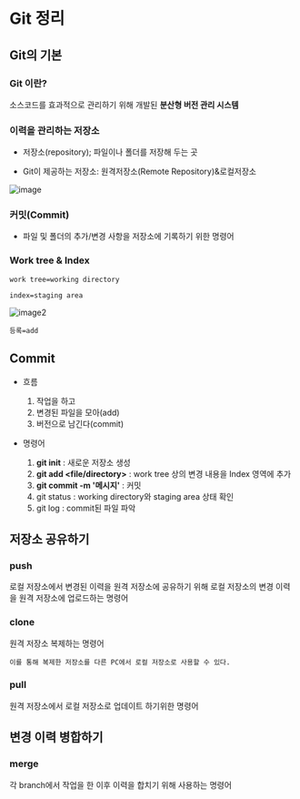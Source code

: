 # Git 정리

## Git의 기본

### Git 이란?

소스코드를 효과적으로 관리하기 위해 개발된 **분산형 버전 관리 시스템**

### 이력을 관리하는 저장소

- 저장소(repository); 파일이나 폴더를 저장해 두는 곳

- Git이 제공하는 저장소: 원격저장소(Remote Repository)&로컬저장소

![image](https://backlog.com/git-tutorial/kr/img/post/intro/capture_intro1_2_2.png)

### 커밋(Commit)

- 파일 및 폴더의 추가/변경 사항을 저장소에 기록하기 위한 명령어

### Work tree & Index

```
work tree=working directory

index=staging area
```

![image2](https://backlog.com/git-tutorial/kr/img/post/intro/capture_intro1_4_1.png)
```
등록=add
```

## Commit

- 흐름
    
    1. 작업을 하고
    2. 변경된 파일을 모아(add)
    3. 버전으로 남긴다(commit)

- 명령어
    1. **git init** : 새로운 저장소 생성
    2. **git add <file/directory>** : work tree 상의 변경 내용을 Index 영역에 추가
    3. **git commit -m '메시지'** :  커밋
    4. git status : working directory와 staging area 상태 확인
    5. git log : commit된 파일 파악

## 저장소 공유하기

### push

로컬 저장소에서 변경된 이력을 원격 저장소에 공유하기 위해 로컬 저장소의 변경 이력을 원격 저장소에 업로드하는 명령어

### clone

원격 저장소 복제하는 명령어

```
이를 통해 복제한 저장소를 다른 PC에서 로컬 저장소로 사용할 수 있다.
```

### pull

원격 저장소에서 로컬 저장소로 업데이트 하기위한 명령어

## 변경 이력 병합하기

### merge

각 branch에서 작업을 한 이후 이력을 합치기 위해 사용하는 명령어